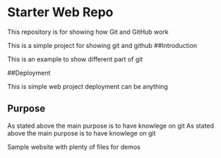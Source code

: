 # Starter Web Repo

This repository is for showing how Git and GitHub work

This is a simple project for showing git and github
##Introduction

This is an example to show different part of git

##Deployment

This is simple web project deployment can be anything
## Purpose

As stated above the main purpose is to have knowlege on git
As stated above the main purpose is to have knowlege on git

Sample website with plenty of files for demos